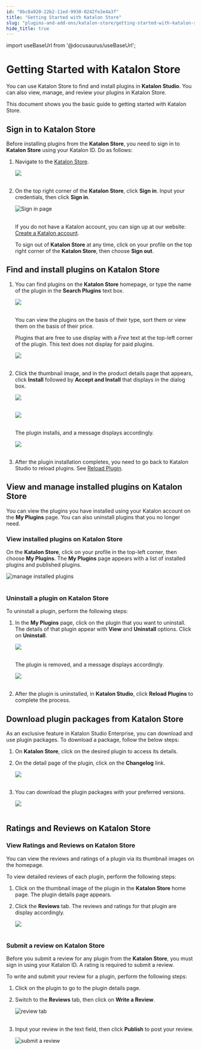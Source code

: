 ```yaml
---
id: "8bc8a920-22b2-11ed-9930-0242fe3e4a3f"
title: "Getting Started with Katalon Store"
slug: "plugins-and-add-ons/katalon-store/getting-started-with-katalon-store"
hide_title: true
---
```

import useBaseUrl from '@docusaurus/useBaseUrl';


# <a id="id" class="anchor_top_offset"/><a id="ariaid-title1" class="anchor_top_offset"/>Getting Started with <span xmlns="http://www.w3.org/1999/xhtml" className="ph">Katalon Store</span> 

<p xmlns="http://www.w3.org/1999/xhtml" className="p">You can use <span className="ph">Katalon Store</span> to find and install   plugins in <strong className="ph b">Katalon Studio</strong>. You can also view,   manage, and review your plugins in <span className="ph">Katalon Store</span>.</p> 
<p xmlns="http://www.w3.org/1999/xhtml" className="p">This document shows you the basic guide to getting started with   <span className="ph">Katalon Store</span>.</p> 

## <a id="id_1" class="anchor_top_offset"/>Sign in to <span xmlns="http://www.w3.org/1999/xhtml" className="ph">Katalon Store</span> 

<p xmlns="http://www.w3.org/1999/xhtml" className="p">Before installing plugins from the <strong className="ph b"><span className="ph">Katalon Store</span></strong>, you need to sign in to <strong className="ph b"><span className="ph">Katalon Store</span></strong> using your Katalon ID. Do as follows:</p> 
<ol xmlns="http://www.w3.org/1999/xhtml" className="ol"><li className="li">     <p className="p">Navigate to the <a className="xref j-external-link" href="https://store.katalon.com/" target="_blank"><span className="ph">Katalon Store</span></a>.</p>     <p className="p">       <img className="image" src={useBaseUrl("https://github.com/katalon-studio/docs-images/raw/master/katalon-store/docs/user/Gettins%20Started%20Updated%20Images/K.S.E-8.3.0-getting_started_katalon_store_home.png")} /><br /><br />     </p>   </li><li className="li">     <p className="p">On the top right corner of the <strong className="ph b"><span className="ph">Katalon Store</span></strong>,       click <strong className="ph b">Sign in</strong>. Input your credentials, then click       <strong className="ph b">Sign in</strong>.</p>     <p className="p">       <img className="image" src={useBaseUrl("https://github.com/katalon-studio/docs-images/raw/master/katalon-store/docs/user/Gettins%20Started%20Updated%20Images/welcome-back.png")} alt="Sign in page" /><br /><br />     </p>     <p className="p">If you do not have a Katalon account, you can sign up at our       website: <a className="xref j-external-link" href="https://katalon.com/sign-up" target="_blank">Create a Katalon         account</a>.</p>     <p className="p">To sign out of <strong className="ph b"><span className="ph">Katalon Store</span></strong> at any time, click       on your profile on the top right corner of the <strong className="ph b"><span className="ph">Katalon Store</span></strong>, then choose <strong className="ph b">Sign out</strong>.</p>   </li></ol> 

## <a id="id_2" class="anchor_top_offset"/>Find and install plugins on <span xmlns="http://www.w3.org/1999/xhtml" className="ph">Katalon Store</span> 

<ol xmlns="http://www.w3.org/1999/xhtml" className="ol"><li className="li">     <p className="p">You can find plugins on the <strong className="ph b"><span className="ph">Katalon Store</span></strong>       homepage, or type the name of the plugin in the <strong className="ph b">Search         Plugins</strong> text box.</p>     <p className="p">       <img className="image" src={useBaseUrl("https://github.com/katalon-studio/docs-images/raw/master/katalon-store/docs/user/Gettins%20Started%20Updated%20Images/K.S.E-8.3.0-getting_started_plugin_display.png")} /><br /><br />     </p>     <p className="p">You can view the plugins on the basis of their type, sort them       or view them on the basis of their price.</p>     <p className="p">Plugins that are free to use display with a <em className="ph i">Free</em> text       at the top-left corner of the plugin. This text does not display       for paid plugins.</p>     <p className="p">       <img className="image" src={useBaseUrl("https://github.com/katalon-studio/docs-images/raw/master/katalon-store/docs/user/Gettins%20Started%20Updated%20Images/K.S.E-8.3.0-getting_started_katalon_store_free_plugin.png")} width={300} /><br /><br />     </p>   </li><li className="li">     <p className="p">Click the thumbnail image, and in the product details page that       appears, click <strong className="ph b">Install</strong> followed by <strong className="ph b">Accept         and Install</strong> that displays in the dialog box.</p>     <p className="p">       <img className="image" src={useBaseUrl("https://github.com/katalon-studio/docs-images/raw/master/katalon-store/docs/user/Gettins%20Started%20Updated%20Images/K.S.E-8.3.0-getting_started_plugins_on_display.png")} /><br /><br />     </p>     <p className="p">       <img className="image" src={useBaseUrl("https://github.com/katalon-studio/docs-images/raw/master/katalon-store/docs/user/Gettins%20Started%20Updated%20Images/K.S.E-8.3.0-getting_started_plugin_installation_progress.png")} /><br /><br />     </p>     <p className="p">The plugin installs, and a message displays accordingly.</p>     <p className="p">       <img className="image" src={useBaseUrl("https://github.com/katalon-studio/docs-images/raw/master/katalon-store/docs/user/Gettins%20Started%20Updated%20Images/K.S.E-8.3.0-getting_started_plugin_installed_message.png")} /><br /><br />     </p>   </li><li className="li">     <p className="p">After the plugin installation completes, you need to go back to       Katalon Studio to reload plugins. See <a className="xref" href="/docs/plugins-and-add-ons/katalon-store/katalon-studio-plugins/installing-plugin-offline-in-katalon-studio#id_2">Reload         Plugin</a>.</p>   </li></ol> 

## <a id="id_3" class="anchor_top_offset"/>View and manage installed plugins on <span xmlns="http://www.w3.org/1999/xhtml" className="ph">Katalon Store</span> 

<p xmlns="http://www.w3.org/1999/xhtml" className="p">You can view the plugins you have installed using your Katalon   account on the <strong className="ph b">My Plugins</strong> page. You can also   uninstall plugins that you no longer need.</p> 

### <a id="id_4" class="anchor_top_offset"/>View installed plugins on <span xmlns="http://www.w3.org/1999/xhtml" className="ph">Katalon Store</span> 

<p xmlns="http://www.w3.org/1999/xhtml" className="p">On the <strong className="ph b"><span className="ph">Katalon Store</span></strong>, click on your profile in   the top-left corner, then choose <strong className="ph b">My Plugins</strong>. The   <strong className="ph b">My Plugins</strong> page appears with a list of installed   plugins and published plugins.</p> 
<p xmlns="http://www.w3.org/1999/xhtml" className="p">   <img className="image" src={useBaseUrl("https://github.com/katalon-studio/docs-images/raw/master/katalon-store/docs/user/Gettins%20Started%20Updated%20Images/manage-plugin.png")} width={300} alt="manage installed plugins" /><br /><br /> </p> 

### <a id="id_5" class="anchor_top_offset"/>Uninstall a plugin on <span xmlns="http://www.w3.org/1999/xhtml" className="ph">Katalon Store</span> 

<p xmlns="http://www.w3.org/1999/xhtml" className="p">To uninstall a plugin, perform the following steps:</p> 
<ol xmlns="http://www.w3.org/1999/xhtml" className="ol"><li className="li">     <p className="p">In the <strong className="ph b">My Plugins</strong> page, click on the plugin       that you want to uninstall. The details of that plugin appear with       <strong className="ph b">View</strong> and <strong className="ph b">Uninstall</strong> options. Click       on <strong className="ph b">Uninstall</strong>.</p>     <p className="p">       <img className="image" src={useBaseUrl("https://github.com/katalon-studio/docs-images/raw/master/katalon-store/docs/user/Gettins%20Started%20Updated%20Images/K.S.E-8.3.0-getting_started_plugin_uninstall.png")} /><br /><br />     </p>     <p className="p">The plugin is removed, and a message displays accordingly.</p>     <p className="p">       <img className="image" src={useBaseUrl("https://github.com/katalon-studio/docs-images/raw/master/katalon-store/docs/user/Gettins%20Started%20Updated%20Images/K.S.E-8.3.0-getting_started_plugin_uninstalled_message.png")} /><br /><br />     </p>   </li><li className="li">     <p className="p">After the plugin is uninstalled, in <strong className="ph b">Katalon         Studio</strong>, click <strong className="ph b">Reload Plugins</strong> to complete       the process.</p>   </li></ol> 

## <a id="id_6" class="anchor_top_offset"/>Download plugin packages from <span xmlns="http://www.w3.org/1999/xhtml" className="ph">Katalon Store</span> 

<p xmlns="http://www.w3.org/1999/xhtml" className="p">As an exclusive feature in Katalon Studio Enterprise, you can   download and use plugin packages. To download a package, follow the   below steps:</p> 
<ol xmlns="http://www.w3.org/1999/xhtml" className="ol"><li className="li">     <p className="p">On <strong className="ph b"><span className="ph">Katalon Store</span></strong>, click on the desired plugin       to access its details.</p>   </li><li className="li">     <p className="p">On the detail page of the plugin, click on the       <strong className="ph b">Changelog</strong> link.</p>     <p className="p">       <img className="image" src={useBaseUrl("https://github.com/katalon-studio/docs-images/raw/master/katalon-store/docs/user/Gettins%20Started%20Updated%20Images/K.S.E-8.3.0-getting_started_plugin_changelog.png")} /><br /><br />     </p>   </li><li className="li">     <p className="p">You can download the plugin packages with your preferred       versions.</p>     <p className="p">       <img className="image" src={useBaseUrl("https://github.com/katalon-studio/docs-images/raw/master/katalon-store/docs/user/Gettins%20Started%20Updated%20Images/K.S.E-8.3.0-getting_started_plugin_package_download.png")} /><br /><br />     </p>   </li></ol> 

## <a id="id_7" class="anchor_top_offset"/>Ratings and Reviews on <span xmlns="http://www.w3.org/1999/xhtml" className="ph">Katalon Store</span> 


### <a id="id_8" class="anchor_top_offset"/>View Ratings and Reviews on <span xmlns="http://www.w3.org/1999/xhtml" className="ph">Katalon Store</span> 

<p xmlns="http://www.w3.org/1999/xhtml" className="p">You can view the reviews and ratings of a plugin via its   thumbnail images on the homepage.</p> 
<p xmlns="http://www.w3.org/1999/xhtml" className="p">To view detailed reviews of each plugin, perform the following   steps:</p> 
<ol xmlns="http://www.w3.org/1999/xhtml" className="ol"><li className="li">     <p className="p">Click on the thumbnail image of the plugin in the       <strong className="ph b"><span className="ph">Katalon Store</span></strong> home page. The plugin details page       appears.</p>   </li><li className="li">     <p className="p">Click the <strong className="ph b">Reviews</strong> tab. The reviews and ratings       for that plugin are display accordingly.</p>     <p className="p">       <img className="image" src={useBaseUrl("https://github.com/katalon-studio/docs-images/raw/master/katalon-store/docs/user/Gettins%20Started%20Updated%20Images/K.S.E-8.3.0-getting_started_plugin_ratings.png")} /><br /><br />     </p>   </li></ol> 

### <a id="id_9" class="anchor_top_offset"/>Submit a review on <span xmlns="http://www.w3.org/1999/xhtml" className="ph">Katalon Store</span> 

<p xmlns="http://www.w3.org/1999/xhtml" className="p">Before you submit a review for any plugin from the   <strong className="ph b"><span className="ph">Katalon Store</span></strong>, you must sign in using your Katalon   ID. A rating is required to submit a review.</p> 
<p xmlns="http://www.w3.org/1999/xhtml" className="p">To write and submit your review for a plugin, perform the   following steps:</p> 
<ol xmlns="http://www.w3.org/1999/xhtml" className="ol"><li className="li">Click on the plugin to go to the plugin details page.</li><li className="li">     <p className="p">Switch to the <strong className="ph b">Reviews</strong> tab, then click on       <strong className="ph b">Write a Review</strong>.</p>     <p className="p">       <img className="image" src={useBaseUrl("https://github.com/katalon-studio/docs-images/raw/master/katalon-store/docs/user/Gettins%20Started%20Updated%20Images/reviews-tab.png")} width={700} alt="review tab" /><br /><br />     </p>   </li><li className="li">     <p className="p">Input your review in the text field, then click       <strong className="ph b">Publish</strong> to post your review.</p>     <p className="p">       <img className="image" src={useBaseUrl("https://github.com/katalon-studio/docs-images/raw/master/katalon-store/docs/user/Gettins%20Started%20Updated%20Images/submit-review.png")} width={600} alt="submit a review" /><br /><br />     </p>   </li></ol> 
